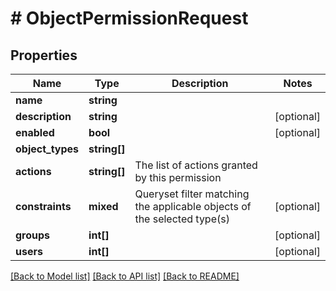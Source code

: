 # # ObjectPermissionRequest

## Properties

Name | Type | Description | Notes
------------ | ------------- | ------------- | -------------
**name** | **string** |  |
**description** | **string** |  | [optional]
**enabled** | **bool** |  | [optional]
**object_types** | **string[]** |  |
**actions** | **string[]** | The list of actions granted by this permission |
**constraints** | **mixed** | Queryset filter matching the applicable objects of the selected type(s) | [optional]
**groups** | **int[]** |  | [optional]
**users** | **int[]** |  | [optional]

[[Back to Model list]](../../README.md#models) [[Back to API list]](../../README.md#endpoints) [[Back to README]](../../README.md)
